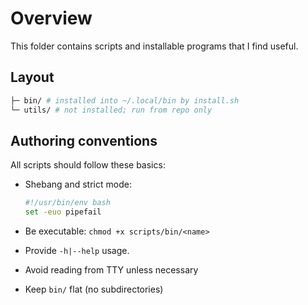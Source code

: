 # Overview

This folder contains scripts and installable programs that I find useful.

## Layout

```bash
├─ bin/ # installed into ~/.local/bin by install.sh
└─ utils/ # not installed; run from repo only
```

## Authoring conventions

All scripts should follow these basics:

- Shebang and strict mode:

    ```bash
    #!/usr/bin/env bash
    set -euo pipefail
    ```

- Be executable: `chmod +x scripts/bin/<name>`
- Provide `-h|--help` usage.
- Avoid reading from TTY unless necessary
- Keep `bin/` flat (no subdirectories)
